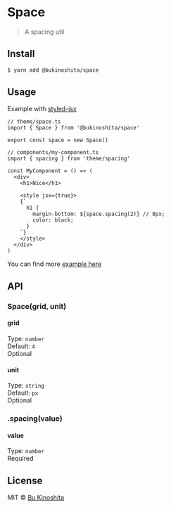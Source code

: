 # Space

> A spacing util

## Install

```bash
$ yarn add @bukinoshita/space
```

## Usage

Example with [styled-jsx](https://github.com/zeit/styled-jsx)

```
// theme/space.ts
import { Space } from '@bukinoshita/space'

export const space = new Space()
```

```
// components/my-component.ts
import { spacing } from 'theme/spacing'

const MyComponent = () => (
  <div>
    <h1>Nice</h1>

    <style jsx={true}>
    {`
      h1 {
        margin-bottom: ${space.spacing(2)} // 8px;
        color: black;
      }
    `}
    </style>
  </div>
)
```

You can find more [example here](/examples)

## API

### Space(grid, unit)

#### grid

Type: `number`<br />
Default: `4`<br />
Optional

#### unit

Type: `string`<br />
Default: `px`<br />
Optional

### .spacing(value)

#### value

Type: `number`<br />
Required

## License

MIT © [Bu Kinoshita](https://bukinoshita.io)
